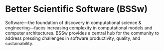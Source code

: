 # Better Scientific Software (BSSw)

Software—the foundation of discovery in computational science & engineering—faces increasing complexity in computational models and computer architectures. BSSw provides a central hub for the community to address pressing challenges in software productivity, quality, and sustainability.


<!---
Slide1 Left: blog_posts/accepting-high-quality-software-contributions-as-scientific-publications
Slide1 Right: items/a-look-at-the-economic-forces-in-open-source-software
Slide2 Left: blog_posts/research-software-science-a-scientific-approach-to-understanding-and-improving-how-we-develop-and-use-software-for-research
Slide2 Right: blog_posts/data-driven-software-sustainability
Slide3 Left: blog_posts/flash5-refactoring-and-psip
Slide3 Right: images/raw/master/Blog_0819_Dataviz.png
--->


<!---
LCM: Saving for use again later

SlideX Left: events/webinar-tools-and-techniques-for-floating-point-analysis
SlideX Right: events/testing-research-software-survey
--->

<!---
[Site Overview](SiteOverview.md)

[Communities Overview](CommunitiesOverview.md)

[Intro to CSE](IntroToCse.md)

[Intro to HPC](IntroToHpc.md)

--->
